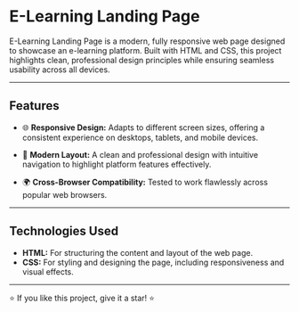 # E-Learning Landing Page

E-Learning Landing Page is a modern, fully responsive web page designed to showcase an e-learning platform. Built with HTML and CSS, this project highlights clean, professional design principles while ensuring seamless usability across all devices.

---

## Features

  - 🌐 **Responsive Design:** Adapts to different screen sizes, offering a consistent experience on desktops, tablets, and mobile devices.

  - 🎨 **Modern Layout:** A clean and professional design with intuitive navigation to highlight platform features effectively.

  - 🌍 **Cross-Browser Compatibility:** Tested to work flawlessly across popular web browsers.

---

## Technologies Used

  - **HTML:** For structuring the content and layout of the web page.
  - **CSS:** For styling and designing the page, including responsiveness and visual effects.

---

⭐ If you like this project, give it a star! ⭐